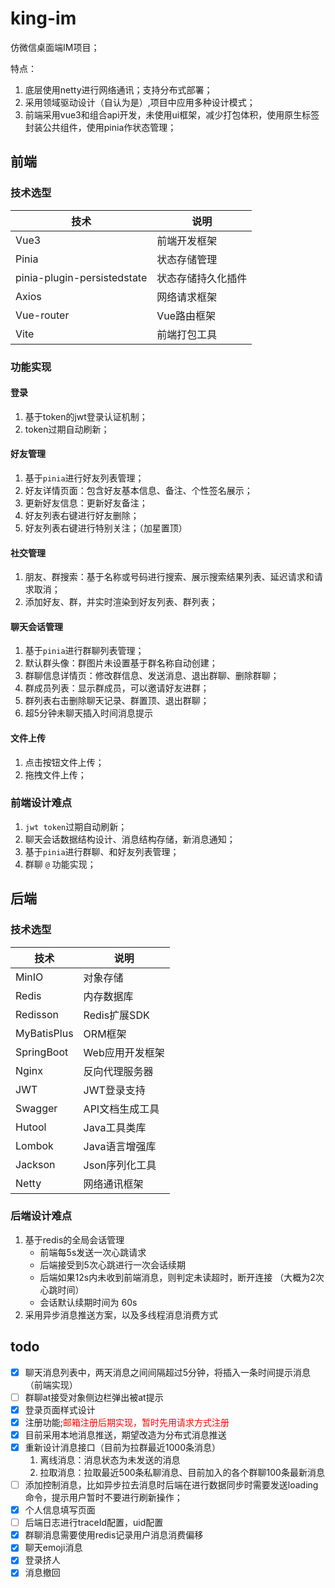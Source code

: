 # king-im

仿微信桌面端IM项目；

特点：
1. 底层使用netty进行网络通讯；支持分布式部署；
2. 采用领域驱动设计（自认为是）,项目中应用多种设计模式；
3. 前端采用vue3和组合api开发，未使用ui框架，减少打包体积，使用原生标签封装公共组件，使用pinia作状态管理；

## 前端

### 技术选型

| 技术                          | 说明        |
|-----------------------------|-----------|
| Vue3                        | 前端开发框架    |
| Pinia                       | 状态存储管理    |
| pinia-plugin-persistedstate | 状态存储持久化插件 |
| Axios                       | 网络请求框架    |
| Vue-router                  | Vue路由框架   |
| Vite                        | 前端打包工具    |

### 功能实现

#### 登录

1. 基于token的jwt登录认证机制；
2. token过期自动刷新；

#### 好友管理

1. 基于`pinia`进行好友列表管理；
2. 好友详情页面：包含好友基本信息、备注、个性签名展示；
3. 更新好友信息：更新好友备注；
4. 好友列表右键进行好友删除；
5. 好友列表右键进行特别关注；（加星置顶）

#### 社交管理

1. 朋友、群搜索：基于名称或号码进行搜索、展示搜索结果列表、延迟请求和请求取消；
2. 添加好友、群，并实时渲染到好友列表、群列表；

#### 聊天会话管理

1. 基于`pinia`进行群聊列表管理；
2. 默认群头像：群图片未设置基于群名称自动创建；
3. 群聊信息详情页：修改群信息、发送消息、退出群聊、删除群聊；
4. 群成员列表：显示群成员，可以邀请好友进群；
5. 群列表右击删除聊天记录、群置顶、退出群聊；
6. 超5分钟未聊天插入时间消息提示

#### 文件上传

1. 点击按钮文件上传；
2. 拖拽文件上传；

### 前端设计难点

1. `jwt token`过期自动刷新；
2. 聊天会话数据结构设计、消息结构存储，新消息通知；
3. 基于`pinia`进行群聊、和好友列表管理；
4. 群聊 `@` 功能实现；

## 后端

### 技术选型

| 技术          | 说明         |
|-------------|------------|
| MinIO       | 对象存储       |
| Redis       | 内存数据库      |
| Redisson    | Redis扩展SDK |
| MyBatisPlus | ORM框架      |
| SpringBoot  | Web应用开发框架  |
| Nginx       | 反向代理服务器    |
| JWT         | JWT登录支持    |
| Swagger     | API文档生成工具  |
| Hutool      | Java工具类库   |
| Lombok      | Java语言增强库  |
| Jackson     | Json序列化工具  |
| Netty       | 网络通讯框架     |

### 后端设计难点

1. 基于redis的全局会话管理
    - 前端每5s发送一次心跳请求
    - 后端接受到5次心跳进行一次会话续期
    - 后端如果12s内未收到前端消息，则判定未读超时，断开连接 （大概为2次心跳时间）
    - 会话默认续期时间为 60s
2. 采用异步消息推送方案，以及多线程消息消费方式

## todo

- [x] 聊天消息列表中，两天消息之间间隔超过5分钟，将插入一条时间提示消息（前端实现）
- [ ] 群聊at接受对象侧边栏弹出被at提示
- [x] 登录页面样式设计
- [x] 注册功能;<span style="color: red;">邮箱注册后期实现，暂时先用请求方式注册</span>
- [x] 目前采用本地消息推送，期望改造为分布式消息推送
- [x] 重新设计消息接口（目前为拉群最近1000条消息）
    1. 离线消息：消息状态为未发送的消息
    2. 拉取消息：拉取最近500条私聊消息、目前加入的各个群聊100条最新消息
- [ ] 添加控制消息，比如异步拉去消息时后端在进行数据同步时需要发送loading命令，提示用户暂时不要进行刷新操作；
- [x] 个人信息填写页面
- [ ] 后端日志进行traceId配置，uid配置
- [x] 群聊消息需要使用redis记录用户消息消费偏移
- [x] 聊天emoji消息
- [x] 登录挤人
- [x] 消息撤回